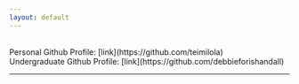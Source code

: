 ```yaml
---
layout: default
---
```


<br>
Personal Github Profile: [link](https://github.com/teimilola)
<br>
Undergraduate Github Profile: [link](https://github.com/debbieforishandall)

<br>


---

